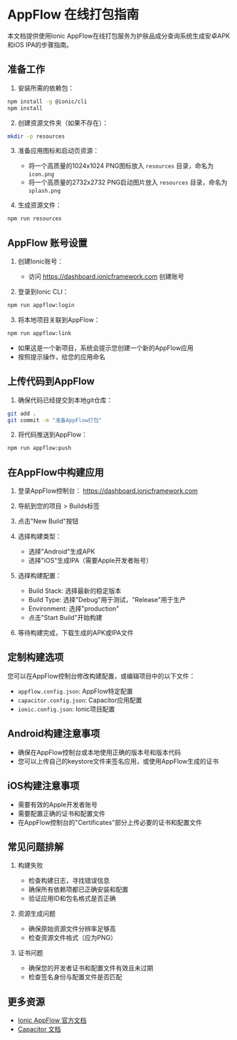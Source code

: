# AppFlow 在线打包指南

本文档提供使用Ionic AppFlow在线打包服务为护肤品成分查询系统生成安卓APK和iOS IPA的步骤指南。

## 准备工作

1. 安装所需的依赖包：

```bash
npm install -g @ionic/cli
npm install
```

2. 创建资源文件夹（如果不存在）：

```bash
mkdir -p resources
```

3. 准备应用图标和启动页资源：
   - 将一个高质量的1024x1024 PNG图标放入 `resources` 目录，命名为 `icon.png`
   - 将一个高质量的2732x2732 PNG启动图片放入 `resources` 目录，命名为 `splash.png`

4. 生成资源文件：

```bash
npm run resources
```

## AppFlow 账号设置

1. 创建Ionic账号：
   - 访问 https://dashboard.ionicframework.com 创建账号

2. 登录到Ionic CLI：

```bash
npm run appflow:login
```

3. 将本地项目关联到AppFlow：

```bash
npm run appflow:link
```
   - 如果这是一个新项目，系统会提示您创建一个新的AppFlow应用
   - 按照提示操作，给您的应用命名

## 上传代码到AppFlow

1. 确保代码已经提交到本地git仓库：

```bash
git add .
git commit -m "准备AppFlow打包"
```

2. 将代码推送到AppFlow：

```bash
npm run appflow:push
```

## 在AppFlow中构建应用

1. 登录AppFlow控制台： https://dashboard.ionicframework.com

2. 导航到您的项目 > Builds标签

3. 点击"New Build"按钮

4. 选择构建类型：
   - 选择"Android"生成APK
   - 选择"iOS"生成IPA（需要Apple开发者账号）

5. 选择构建配置：
   - Build Stack: 选择最新的稳定版本
   - Build Type: 选择"Debug"用于测试，"Release"用于生产
   - Environment: 选择"production"
   - 点击"Start Build"开始构建

6. 等待构建完成，下载生成的APK或IPA文件

## 定制构建选项

您可以在AppFlow控制台修改构建配置，或编辑项目中的以下文件：

- `appflow.config.json`: AppFlow特定配置
- `capacitor.config.json`: Capacitor应用配置
- `ionic.config.json`: Ionic项目配置

## Android构建注意事项

- 确保在AppFlow控制台或本地使用正确的版本号和版本代码
- 您可以上传自己的keystore文件来签名应用，或使用AppFlow生成的证书

## iOS构建注意事项

- 需要有效的Apple开发者账号
- 需要配置正确的证书和配置文件
- 在AppFlow控制台的"Certificates"部分上传必要的证书和配置文件

## 常见问题排解

1. 构建失败
   - 检查构建日志，寻找错误信息
   - 确保所有依赖项都已正确安装和配置
   - 验证应用ID和包名格式是否正确

2. 资源生成问题
   - 确保原始资源文件分辨率足够高
   - 检查资源文件格式（应为PNG）

3. 证书问题
   - 确保您的开发者证书和配置文件有效且未过期
   - 检查签名身份与配置文件是否匹配

## 更多资源

- [Ionic AppFlow 官方文档](https://ionicframework.com/docs/appflow)
- [Capacitor 文档](https://capacitorjs.com/docs) 